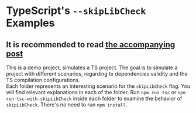 # TypeScript's `--skipLibCheck` Examples

## It is recommended to read [the accompanying post](https://www.testim.io/blog/typescript-skiplibcheck/)

This is a demo project, simulates a TS project. The goal is to simulate a project with different scenarios, regarding to dependencies validity and the TS compilation configurations.  
Each folder represents an interesting scenario for the `skipLibCheck` flag. You will find relevant explanations in each of the folder.
Run `npm run tsc` or `npm run tsc-with-skipLibCheck` inside each folder to examine the behavior of `skipLibCheck`. There's no need to run `npm install`.
